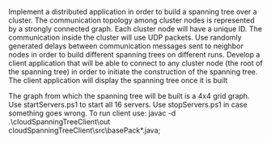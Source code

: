 Implement a distributed application in order to build a spanning tree over a cluster.
The communication topology among cluster nodes is represented by a strongly connected graph. Each cluster node will have a unique ID.
The communication inside the cluster will use UDP packets.
Use randomly generated delays between communication messages sent to neighbor nodes in order to build different spanning trees
on different runs.
Develop a client application that will be able to connect to any cluster node (the root of the spanning tree) in order to initiate
the construction of the spanning tree. The client application will display the spanning tree once it is built

The graph from which the spanning tree will be built is a 4x4 grid graph.
Use startServers.ps1 to start all 16 servers.
Use stopServers.ps1 in case something goes wrong.
To run client use: javac -d .\cloudSpanningTreeClient\out cloudSpanningTreeClient\src\basePack\*.java; 